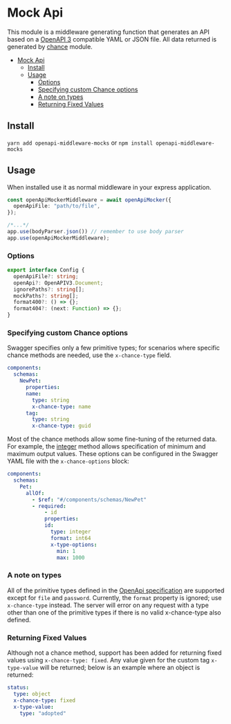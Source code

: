 # Mock Api

This module is a middleware generating function that generates an API based on a [OpenAPI 3](https://swagger.io/docs/specification/basic-structure/) compatible YAML or JSON file. All data returned is generated by [chance](https://chancejs.com/) module.

- [Mock Api](#mock-api)
  - [Install](#install)
  - [Usage](#usage)
    - [Options](#options)
    - [Specifying custom Chance options](#specifying-custom-chance-options)
    - [A note on types](#a-note-on-types)
    - [Returning Fixed Values](#returning-fixed-values)

## Install

`yarn add openapi-middleware-mocks`
or
`npm install openapi-middleware-mocks`

## Usage

When installed use it as normal middleware in your express application.

```ts
const openApiMockerMiddleware = await openApiMocker({
  openApiFile: "path/to/file",
});

/*...*/
app.use(bodyParser.json()) // remember to use body parser 
app.use(openApiMockerMiddleware);
```

### Options

```ts
export interface Config {
  openApiFile?: string;
  openApi?: OpenAPIV3.Document;
  ignorePaths?: string[];
  mockPaths?: string[];
  format400?: () => {};
  format404?: (next: Function) => {};
}
```

### Specifying custom Chance options

Swagger specifies only a few primitive types; for scenarios where specific chance methods are needed, use the `x-chance-type` field.

```yaml
components:
  schemas:
    NewPet:
      properties:
      name:
        type: string
        x-chance-type: name
      tag:
        type: string
        x-chance-type: guid
```

Most of the chance methods allow some fine-tuning of the returned data. For example, the [integer](https://chancejs.com/basics/integer.html) method allows specification of minimum and maximum output values. These options can be configured in the Swagger YAML file with the `x-chance-options` block:

```yaml
components:
  schemas:
    Pet:
      allOf:
        - $ref: "#/components/schemas/NewPet"
        - required:
            - id
            properties:
            id:
              type: integer
              format: int64
              x-type-options:
                min: 1
                max: 1000
```

### A note on types

All of the primitive types defined in the [OpenApi specification](https://swagger.io/docs/specification/data-models/data-types/) are supported except for `file` and `password`. Currently, the `format` property is ignored; use `x-chance-type` instead. The server will error on any request with a type other than one of the primitive types if there is no valid x-chance-type also defined.

### Returning Fixed Values

Although not a chance method, support has been added for returning fixed values using `x-chance-type: fixed`. Any value given for the custom tag `x-type-value` will be returned; below is an example where an object is returned:

```yaml
status:
  type: object
  x-chance-type: fixed
  x-type-value:
    type: "adopted"
```
